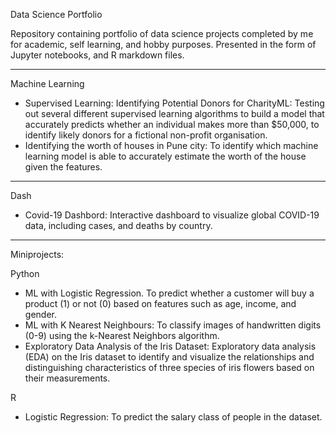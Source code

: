 Data Science Portfolio

Repository containing portfolio of data science projects completed by me for academic, self learning, and hobby purposes. Presented in the form of Jupyter notebooks, and R markdown files.
___________________________________________________________________________

Machine Learning
- Supervised Learning: Identifying Potential Donors for CharityML: Testing out several different supervised learning algorithms to build a model that accurately predicts whether an individual makes more than $50,000, to identify likely donors for a fictional non-profit organisation.
- Identifying the worth of houses in Pune city: To identify which machine learning model is able to accurately estimate the worth of the house given the features.

___________________________________________________________________________

Dash
-  Covid-19 Dashbord: Interactive dashboard to visualize global COVID-19 data, including cases, and deaths by country.
  
___________________________________________________________________________

Miniprojects:

Python
- ML with Logistic Regression. To predict whether a customer will buy a product (1) or not (0) based on features such as age, income, and gender.
- ML with K Nearest Neighbours: To classify images of handwritten digits (0-9) using the k-Nearest Neighbors algorithm.
- Exploratory Data Analysis of the Iris Dataset: Exploratory data analysis (EDA) on the Iris dataset to identify and visualize the relationships and distinguishing characteristics of three species of iris flowers based on their measurements.

R
- Logistic Regression: To predict the salary class of people in the dataset.


